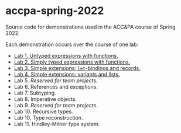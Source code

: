 # accpa-spring-2022

Source code for demonstrations used in the ACC&amp;PA course of Spring 2022.

Each demonstration occurs over the course of one lab:

- [Lab 1. Untyped expressions with functions.](lab-01/)
- [Lab 2. Simply typed expressions with functions.](lab-02/)
- [Lab 3. Simple extensions: `let`-bindings and records.](lab-03/)
- [Lab 4. Simple extensions: variants and lists.](lab-04/)
- Lab 5. _Reserved for team projects._
- Lab 6. References and exceptions.
- Lab 7. Subtyping.
- Lab 8. Imperative objects.
- Lab 9. _Reserved for team projects._
- Lab 10. Recursive types.
- Lab 10. Type reconstruction.
- Lab 11. Hindley-Milner type system.
